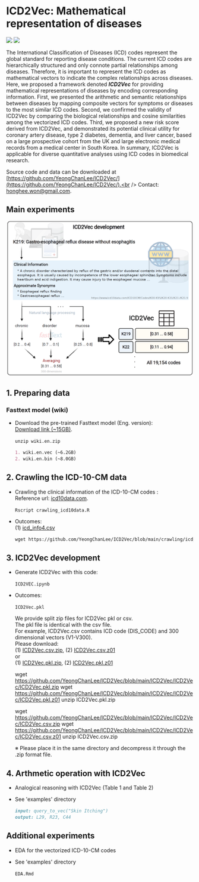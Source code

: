 # ICD2Vec: Mathematical representation of diseases
<img src="https://img.shields.io/badge/Python-3766AB?style=flat-square&logo=Python&logoColor=white"/></a>
<img src="https://img.shields.io/badge/R-276DC3?style=flat-square&logo=R&logoColor=white"/></a>

The International Classification of Diseases (ICD) codes represent the global standard for reporting disease conditions. The current ICD codes are hierarchically structured and only connote partial relationships among diseases. Therefore, it is important to represent the ICD codes as mathematical vectors to indicate the complex relationships across diseases. Here, we proposed a framework denoted **_ICD2Vec_** for providing mathematical representations of diseases by encoding corresponding information. First, we presented the arithmetic and semantic relationships between diseases by mapping composite vectors for symptoms or diseases to the most similar ICD codes. Second, we confirmed the validity of ICD2Vec by comparing the biological relationships and cosine similarities among the vectorized ICD codes. Third, we proposed a new risk score derived from ICD2Vec, and demonstrated its potential clinical utility for coronary artery disease, type 2 diabetes, dementia, and liver cancer, based on a large prospective cohort from the UK and large electronic medical records from a medical center in South Korea. In summary, ICD2Vec is applicable for diverse quantitative analyses using ICD codes in biomedical research.


Source code and data can be downloaded at [https://github.com/YeongChanLee/ICD2Vec/](https://github.com/YeongChanLee/ICD2Vec/).<br />
Contact: [honghee.won@gmail.com](mailto:honghee.won@gmail.com).<br />
## Main experiments

![Overview](https://github.com/YeongChanLee/ICD2Vec/blob/main/ICD2Vec/ICD2Vec_overview_abb.PNG)

## **1. Preparing data**
### Fasttext model (wiki)
- Download the pre-trained Fasttext model (Eng. version):<br />
[Download link (~15GB)](https://dl.fbaipublicfiles.com/fasttext/vectors-wiki/wiki.en.zip). 

    `unzip wiki.en.zip`
    ```markdown
    1. wiki.en.vec (~6.2GB)
    2. wiki.en.bin (~8.0GB)
    ```

## **2. Crawling the ICD-10-CM data**
- Crawling the clinical information of the ICD-10-CM codes :<br />
Reference url: [icd10data.com](https://www.icd10data.com/). 

    `Rscript crawling_icd10data.R`

- Outcomes: <br />
(1) [icd_info4.csv](https://github.com/YeongChanLee/ICD2Vec/blob/main/crawling/icd_info4.csv)

    ```markdown
    wget https://github.com/YeongChanLee/ICD2Vec/blob/main/crawling/icd_info4.csv

    ```


## **3. ICD2Vec development**
- Generate ICD2Vec with this code:<br />

    `ICD2VEC.ipynb`

- Outcomes: <br />

    `ICD2Vec.pkl`

    We provide split zip files for ICD2Vec pkl or csv. <br/>
    The pkl file is identical with the csv file. <br/>
    For example, ICD2Vec.csv contains ICD code (DIS_CODE) and 300 dimensional vectors (V1-V300). <br/>
    Please download: <br/>
    (1) [ICD2Vec.csv.zip](https://github.com/YeongChanLee/ICD2Vec/blob/main/ICD2Vec/ICD2Vec/ICD2Vec.csv.zip), (2) [ICD2Vec.csv.z01](https://github.com/YeongChanLee/ICD2Vec/blob/main/ICD2Vec/ICD2Vec/ICD2Vec.csv.z01) <br/>
    or <br/>
    (1) [ICD2Vec.pkl.zip](https://github.com/YeongChanLee/ICD2Vec/blob/main/ICD2Vec/ICD2Vec/ICD2Vec.pkl.zip), (2) [ICD2Vec.pkl.z01](https://github.com/YeongChanLee/ICD2Vec/blob/main/ICD2Vec/ICD2Vec/ICD2Vec.pkl.z01) <br/>

    wget https://github.com/YeongChanLee/ICD2Vec/blob/main/ICD2Vec/ICD2Vec/ICD2Vec.pkl.zip
    wget https://github.com/YeongChanLee/ICD2Vec/blob/main/ICD2Vec/ICD2Vec/ICD2Vec.pkl.z01
    unzip ICD2Vec.pkl.zip
    
    wget https://github.com/YeongChanLee/ICD2Vec/blob/main/ICD2Vec/ICD2Vec/ICD2Vec.csv.zip
    wget https://github.com/YeongChanLee/ICD2Vec/blob/main/ICD2Vec/ICD2Vec/ICD2Vec.csv.z01
    unzip ICD2Vec.csv.zip
    
    ※ Please place it in the same directory and decompress it through the .zip format file.
    
## **4. Arthmetic operation with ICD2Vec**
- Analogical reasoning with ICD2Vec (Table 1 and Table 2)<br />
- See 'examples' directory

    ```markdown
    input: query_to_vec("Skin Itching")
    output: L29, R23, C44
    ```

## Additional experiments
- EDA for the vectorized ICD-10-CM codes
- See 'examples' directory

    `EDA.Rmd`

